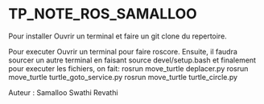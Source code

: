 # TP_NOTE_ROS_SAMALLOO

Pour installer
Ouvrir un terminal et faire un git clone du repertoire.

Pour executer
Ouvrir un terminal pour faire roscore. Ensuite, il faudra sourcer un autre terminal en faisant source devel/setup.bash et finalement pour executer les fichiers, on fait:
rosrun move_turtle deplacer.py
rosrun move_turtle turtle_goto_service.py
rosrun move_turtle turtle_circle.py

Auteur : Samalloo Swathi Revathi
